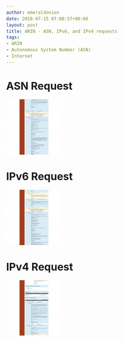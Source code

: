 ```yaml
---
author: emeraldonion
date: 2018-07-15 07:00:57+00:00
layout: post
title: ARIN - ASN, IPv6, and IPv4 requests
tags:
- ARIN
- Autonomous System Number (ASN)
- Internet
---
```


# ASN Request


[![](/images/ARIN-ASN-Request-150x150.png)](/images/ARIN-ASN-Request.png)


# IPv6 Request


[![](/images/ARIN-IPv6-request-150x150.png)](/images/ARIN-IPv6-request.png)


# IPv4 Request


[![](/images/ARIN-IPv4-Request-150x150.png)](/images/ARIN-IPv4-Request.png)

